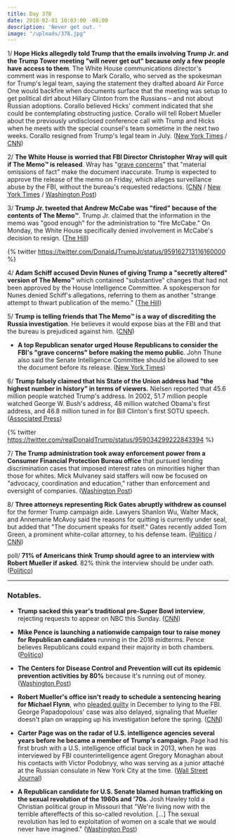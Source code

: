 ```yaml
---
title: Day 378
date: 2018-02-01 10:03:00 -08:00
description: 'Never get out. '
image: "/uploads/378.jpg"
---
```


1/ **Hope Hicks allegedly told Trump that the emails involving Trump Jr. and the Trump Tower meeting "will never get out" because only a few people have access to them**. The White House communications director's comment was in response to Mark Corallo, who served as the spokesman for Trump's legal team, saying the statement they drafted aboard Air Force One would backfire when documents surface that the meeting was setup to get political dirt about Hillary Clinton from the Russians – and not about Russian adoptions. Corallo believed Hicks' comment indicated that she could be contemplating obstructing justice. Corallo will tell Robert Mueller about the previously undisclosed conference call with Trump and Hicks when he meets with the special counsel's team sometime in the next two weeks. Corallo resigned from Trump's legal team in July. ([New York Times](https://www.nytimes.com/2018/02/01/us/politics/republicans-secret-memo-nunes.html) / [CNN](https://www.cnn.com/2018/01/31/politics/russia-investigation-mueller-sessions-resign-trump/index.html))

2/ **The White House is worried that FBI Director Christopher Wray will quit if The Memo™ is released**. Wray has "[grave concerns](https://whatthefuckjusthappenedtoday.com/2018/01/31/day-377/#1-the-fbi-said-in-a-statement-that-i)" that "material omissions of fact" make the document inaccurate. Trump is expected to approve the release of the memo on Friday, which alleges surveillance abuse by the FBI, without the bureau's requested redactions. ([CNN](https://www.cnn.com/2018/02/01/politics/white-house-worried-wray-nunes-memo/index.html) / [New York Times](https://www.nytimes.com/2018/02/01/us/politics/republicans-secret-memo-nunes.html) / [Washington Post](https://www.washingtonpost.com/powerpost/trump-expected-to-approve-release-of-memo-following-redactions-requested-by-intelligence-officials/2018/02/01/a55210e6-0757-11e8-8777-2a059f168dd2_story.html))

3/ **Trump Jr. tweeted that Andrew McCabe was "fired" because of the contents of The Memo™**. Trump Jr. claimed that the information in the memo was "good enough" for the administration to "fire McCabe." On Monday, the White House specifically denied involvement in McCabe's decision to resign. ([The Hill](http://thehill.com/blogs/blog-briefing-room/news/371899-trump-jr-claims-mccabe-was-fired-due-to-what-was-in-nunes-memo))

{% twitter https://twitter.com/DonaldJTrumpJr/status/959162713116160000 %}

4/ **Adam Schiff accused Devin Nunes of giving Trump a "secretly altered" version of The Memo™** which contained "substantive" changes that had not been approved by the House Intelligence Committee. A spokesperson for Nunes denied Schiff's allegations, referring to them as another "strange attempt to thwart publication of the memo." ([The Hill](http://thehill.com/homenews/house/371756-schiff-accuses-nunes-of-sending-trump-edited-memo))

5/ **Trump is telling friends that The Memo™ is a way of discrediting the Russia investigation**. He believes it would expose bias at the FBI and that the bureau is prejudiced against him. ([CNN](https://www.cnn.com/2018/02/01/politics/nunes-memo-donald-trump/index.html))

* **A top Republican senator urged House Republicans to consider the FBI's "grave concerns" before making the memo public**. John Thune also said the Senate Intelligence Committee should be allowed to see the document before its release. ([New York Times](https://www.nytimes.com/2018/02/01/us/politics/republicans-secret-memo-nunes.html))

6/ **Trump falsely claimed that his State of the Union address had "the highest number in history" in terms of viewers.** Nielsen reported that 45.6 million people watched Trump's address.  In 2002, 51.7 million people watched George W. Bush's address, 48 million watched Obama's first address, and 46.8 million tuned in for Bill Clinton's first SOTU speech. ([Associated Press](https://apnews.com/6763e3ab92e04453b64f8de951a9cf21/Trump-falsely-claims-most-watched-State-of-Union))

{% twitter https://twitter.com/realDonaldTrump/status/959034299222843394 %}

7/ **The Trump administration took away enforcement power from a Consumer Financial Protection Bureau office** that pursued lending discrimination cases that imposed interest rates on minorities higher than those for whites. Mick Mulvaney said staffers will now be focused on "advocacy, coordination and education," rather than enforcement and oversight of companies. ([Washington Post](https://www.washingtonpost.com/news/business/wp/2018/02/01/trump-administration-strips-consumer-watchdog-office-of-enforcement-powers-against-financial-firms-in-lending-discrimination-cases/))

8/ **Three attorneys representing Rick Gates abruptly withdrew as counsel** for the former Trump campaign aide. Lawyers Shanlon Wu, Walter Mack, and Annemarie McAvoy said the reasons for quitting is currently under seal, but added that "The document speaks for itself." Gates recently added Tom Green, a prominent white-collar attorney, to his defense team. ([Politico](https://www.politico.com/story/2018/02/01/lawyers-for-rick-gates-withdraw-from-russia-case-383422) / [CNN](https://www.cnn.com/2018/01/23/politics/rick-gates-new-attorney-mueller-russia-investigation/index.html))

poll/ **71% of Americans think Trump should agree to an interview with Robert Mueller if asked**.  82% think the interview should be under oath. ([Politico](https://www.politico.com/story/2018/02/01/trump-mueller-interview-oath-poll-383173))

---

### Notables.

* **Trump sacked this year's traditional pre-Super Bowl interview**, rejecting requests to appear on NBC this Sunday. ([CNN](http://money.cnn.com/2018/01/31/media/super-bowl-trump/index.html))

* **Mike Pence is launching a nationwide campaign tour to raise money for Republican candidates** running in the 2018 midterms. Pence believes Republicans could expand their majority in both chambers. ([Politico](https://www.politico.com/story/2018/02/01/mike-pence-republicans-congress-midterms-381261))

* **The Centers for Disease Control and Prevention will cut its epidemic prevention activities by 80%** because it's running out of money. ([Washington Post](https://www.washingtonpost.com/news/to-your-health/wp/2018/02/01/cdc-to-cut-by-80-percent-efforts-to-prevent-global-disease-outbreak/))

* **Robert Mueller's office isn't ready to schedule a sentencing hearing for Michael Flynn**, who [pleaded guilty](https://whatthefuckjusthappenedtoday.com/2017/12/01/day-316/#1-michael-flynn-pleaded-guilty-to-ly) in December to lying to the FBI. George Papadopolous' case was also delayed, signaling that Mueller doesn't plan on wrapping up his investigation before the spring. ([CNN](https://www.cnn.com/2018/01/31/politics/robert-mueller-michael-flynn/index.html))

* **Carter Page was on the radar of U.S. intelligence agencies several years before he became a member of Trump's campaign.** Page had his first brush with a U.S. intelligence official back in 2013, when he was interviewed by FBI counterintelligence agent Gregory Monaghan about his contacts with Victor Podobnyy, who was serving as a junior attaché at the Russian consulate in New York City at the time. ([Wall Street Journal](https://www.wsj.com/articles/former-trump-aide-carter-page-was-on-u-s-counterintelligence-radar-before-russia-dossier-1517486401))

* **A Republican candidate for U.S. Senate blamed human trafficking on the sexual revolution of the 1960s and '70s**. Josh Hawley told a Christian political group in Missouri that "We're living now with the terrible aftereffects of this so-called revolution. \[...\] The sexual revolution has led to exploitation of women on a scale that we would never have imagined." ([Washington Post](https://www.washingtonpost.com/news/powerpost/wp/2018/01/31/gop-candidate-blames-human-trafficking-on-sexual-liberation-saying-it-leads-to-slavery-of-women/))